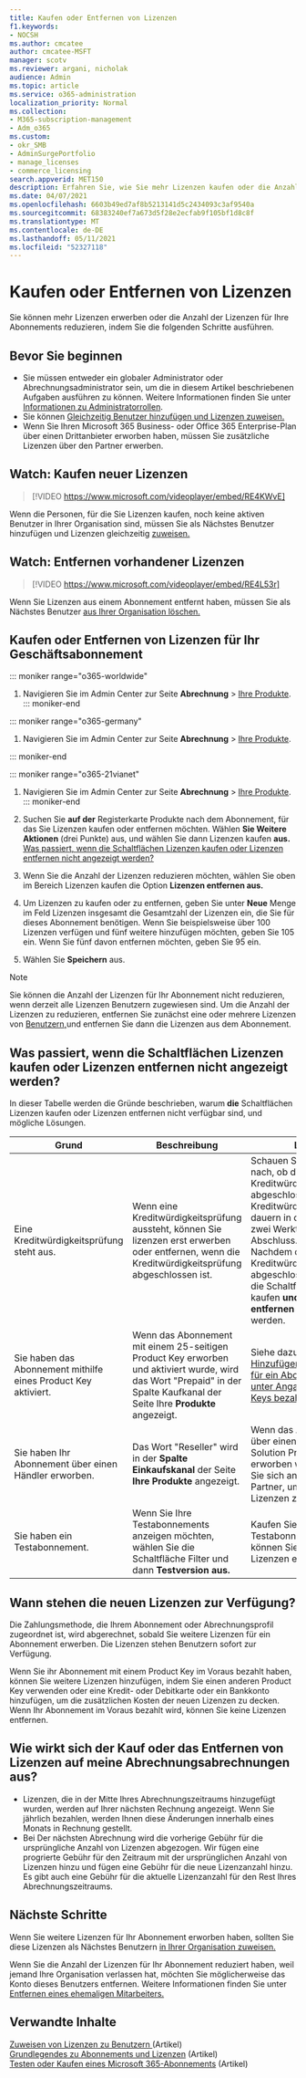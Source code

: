 ```yaml
---
title: Kaufen oder Entfernen von Lizenzen
f1.keywords:
- NOCSH
ms.author: cmcatee
author: cmcatee-MSFT
manager: scotv
ms.reviewer: argani, nicholak
audience: Admin
ms.topic: article
ms.service: o365-administration
localization_priority: Normal
ms.collection:
- M365-subscription-management
- Adm_o365
ms.custom:
- okr_SMB
- AdminSurgePortfolio
- manage_licenses
- commerce_licensing
search.appverid: MET150
description: Erfahren Sie, wie Sie mehr Lizenzen kaufen oder die Anzahl der Lizenzen für Ihr Microsoft 365 Business-Abonnement reduzieren.
ms.date: 04/07/2021
ms.openlocfilehash: 6603b49ed7af8b5213141d5c2434093c3af9540a
ms.sourcegitcommit: 68383240ef7a673d5f28e2ecfab9f105bf1d8c8f
ms.translationtype: MT
ms.contentlocale: de-DE
ms.lasthandoff: 05/11/2021
ms.locfileid: "52327118"
---
```

# <a name="buy-or-remove-licenses"></a>Kaufen oder Entfernen von Lizenzen

Sie können mehr Lizenzen erwerben oder die Anzahl der Lizenzen für Ihre Abonnements reduzieren, indem Sie die folgenden Schritte ausführen.

## <a name="before-you-begin"></a>Bevor Sie beginnen

- Sie müssen entweder ein globaler Administrator oder Abrechnungsadministrator sein, um die in diesem Artikel beschriebenen Aufgaben ausführen zu können. Weitere Informationen finden Sie unter [Informationen zu Administratorrollen](../../admin/add-users/about-admin-roles.md).
- Sie können [Gleichzeitig Benutzer hinzufügen und Lizenzen zuweisen.](../../admin/add-users/add-users.md)
- Wenn Sie Ihren Microsoft 365 Business- oder Office 365 Enterprise-Plan über einen Drittanbieter erworben haben, müssen Sie zusätzliche Lizenzen über den Partner erwerben.

## <a name="watch-buy-new-licenses"></a>Watch: Kaufen neuer Lizenzen

> [!VIDEO https://www.microsoft.com/videoplayer/embed/RE4KWvE]

Wenn die Personen, für die Sie Lizenzen kaufen, noch keine aktiven Benutzer in Ihrer Organisation sind, müssen Sie als Nächstes Benutzer hinzufügen und Lizenzen gleichzeitig [zuweisen.](../../admin/add-users/add-users.md)

## <a name="watch-remove-existing-licenses"></a>Watch: Entfernen vorhandener Lizenzen

> [!VIDEO https://www.microsoft.com/videoplayer/embed/RE4L53r]

Wenn Sie Lizenzen aus einem Abonnement entfernt haben, müssen Sie als Nächstes Benutzer [aus Ihrer Organisation löschen.](../../admin/add-users/delete-a-user.md)

## <a name="buy-or-remove-licenses-for-your-business-subscription"></a>Kaufen oder Entfernen von Lizenzen für Ihr Geschäftsabonnement

::: moniker range="o365-worldwide"

1. Navigieren Sie im Admin Center zur Seite **Abrechnung** \> <a href="https://go.microsoft.com/fwlink/p/?linkid=842054" target="_blank">Ihre Produkte</a>.
::: moniker-end

::: moniker range="o365-germany"

1. Navigieren Sie im Admin Center zur Seite **Abrechnung** \> <a href="https://go.microsoft.com/fwlink/p/?linkid=847745" target="_blank">Ihre Produkte</a>.

::: moniker-end

::: moniker range="o365-21vianet"

1. Navigieren Sie im Admin Center zur Seite **Abrechnung** \> <a href="https://go.microsoft.com/fwlink/p/?linkid=850626" target="_blank">Ihre Produkte</a>.
::: moniker-end

2. Suchen Sie **auf der** Registerkarte Produkte nach dem Abonnement, für das Sie Lizenzen kaufen oder entfernen möchten. Wählen **Sie Weitere Aktionen** (drei Punkte) aus, und wählen Sie dann Lizenzen kaufen **aus.** [Was passiert, wenn die Schaltflächen Lizenzen kaufen oder Lizenzen entfernen nicht angezeigt werden?](#what-if-i-dont-see-the-buy-licenses-or-remove-licenses-buttons)
3. Wenn Sie die Anzahl der Lizenzen reduzieren möchten, wählen Sie oben im Bereich Lizenzen kaufen die Option **Lizenzen entfernen aus.** 
4. Um Lizenzen zu kaufen oder zu  entfernen, geben Sie unter **Neue** Menge im Feld Lizenzen insgesamt die Gesamtzahl der Lizenzen ein, die Sie für dieses Abonnement benötigen. Wenn Sie beispielsweise über 100 Lizenzen verfügen und fünf weitere hinzufügen möchten, geben Sie 105 ein. Wenn Sie fünf davon entfernen möchten, geben Sie 95 ein.
5. Wählen Sie **Speichern** aus.

> [!NOTE]
> Sie können die Anzahl der Lizenzen für Ihr Abonnement nicht reduzieren, wenn derzeit alle Lizenzen Benutzern zugewiesen sind. Um die Anzahl der Lizenzen zu reduzieren, entfernen Sie zunächst eine oder mehrere Lizenzen von [Benutzern,](../../admin/manage/remove-licenses-from-users.md)und entfernen Sie dann die Lizenzen aus dem Abonnement.

## <a name="what-if-i-dont-see-the-buy-licenses-or-remove-licenses-buttons"></a>Was passiert, wenn die Schaltflächen Lizenzen kaufen oder Lizenzen entfernen nicht angezeigt werden?

In dieser Tabelle werden die  Gründe beschrieben, warum **die** Schaltflächen Lizenzen kaufen oder Lizenzen entfernen nicht verfügbar sind, und mögliche Lösungen.

|Grund  |Beschreibung  |Lösung  |
|---------|---------|---------|
|Eine Kreditwürdigkeitsprüfung steht aus. |Wenn eine Kreditwürdigkeitsprüfung aussteht, können Sie lizenzen erst erwerben oder entfernen, wenn die Kreditwürdigkeitsprüfung abgeschlossen ist.  | Schauen Sie später wieder nach, ob die Kreditwürdigkeitsprüfung abgeschlossen wurde. Kreditwürdigkeitsprüfungen dauern in der Regel bis zu zwei Werktage bis zum Abschluss.<br/>Nachdem die Kreditwürdigkeitsprüfung abgeschlossen ist, sollten die Schaltflächen Lizenzen kaufen **und** Lizenzen **entfernen angezeigt** werden. |
|Sie haben das Abonnement mithilfe eines Product Key aktiviert.| Wenn das Abonnement mit einem 25-seitigen Product Key erworben und aktiviert  wurde, wird das Wort "Prepaid" in der Spalte Kaufkanal der Seite Ihre **Produkte** angezeigt.  |Siehe dazu auch [Hinzufügen von Lizenzen für ein Abonnement, das unter Angabe eines Product Keys bezahlt wurde](add-licenses-using-product-key.md). |
|Sie haben Ihr Abonnement über einen Händler erworben.| Das Wort "Reseller" wird in der **Spalte Einkaufskanal** der Seite **Ihre Produkte** angezeigt. | Wenn das Abonnement über einen #A0 (Cloud Solution Provider) erworben wurde, wenden Sie sich an Ihren CSP-Partner, um weitere Lizenzen zu erwerben.        |
|Sie haben ein Testabonnement. | Wenn Sie Ihre Testabonnements anzeigen möchten, wählen Sie die Schaltfläche Filter und dann **Testversion aus.** | Kaufen Sie zuerst Ihr Testabonnement, dann können Sie weitere Lizenzen erwerben.|

## <a name="when-will-the-new-licenses-be-available-to-assign"></a>Wann stehen die neuen Lizenzen zur Verfügung?

Die Zahlungsmethode, die Ihrem Abonnement oder Abrechnungsprofil zugeordnet ist, wird abgerechnet, sobald Sie weitere Lizenzen für ein Abonnement erwerben. Die Lizenzen stehen Benutzern sofort zur Verfügung.

Wenn Sie ihr Abonnement mit einem Product Key im Voraus bezahlt haben, können Sie weitere Lizenzen hinzufügen, indem Sie einen anderen Product Key verwenden oder eine Kredit- oder Debitkarte oder ein Bankkonto hinzufügen, um die zusätzlichen Kosten der neuen Lizenzen zu decken. Wenn Ihr Abonnement im Voraus bezahlt wird, können Sie keine Lizenzen entfernen.

## <a name="how-does-buying-or-removing-licenses-affect-my-billing-statements"></a>Wie wirkt sich der Kauf oder das Entfernen von Lizenzen auf meine Abrechnungsabrechnungen aus?

- Lizenzen, die in der Mitte Ihres Abrechnungszeitraums hinzugefügt wurden, werden auf Ihrer nächsten Rechnung angezeigt. Wenn Sie jährlich bezahlen, werden Ihnen diese Änderungen innerhalb eines Monats in Rechnung gestellt.
- Bei Der nächsten Abrechnung wird die vorherige Gebühr für die ursprüngliche Anzahl von Lizenzen abgezogen. Wir fügen eine progrierte Gebühr für den Zeitraum mit der ursprünglichen Anzahl von Lizenzen hinzu und fügen eine Gebühr für die neue Lizenzanzahl hinzu. Es gibt auch eine Gebühr für die aktuelle Lizenzanzahl für den Rest Ihres Abrechnungszeitraums.

## <a name="next-steps"></a>Nächste Schritte

Wenn Sie weitere Lizenzen für Ihr Abonnement erworben haben, sollten Sie diese Lizenzen als Nächstes Benutzern [in Ihrer Organisation zuweisen.](../../admin/manage/assign-licenses-to-users.md)

Wenn Sie die Anzahl der Lizenzen für Ihr Abonnement reduziert haben, weil jemand Ihre Organisation verlassen hat, möchten Sie möglicherweise das Konto dieses Benutzers entfernen. Weitere Informationen finden Sie unter [Entfernen eines ehemaligen Mitarbeiters.](../../admin/add-users/remove-former-employee.md)

## <a name="related-content"></a>Verwandte Inhalte

[Zuweisen von Lizenzen zu Benutzern ](../../admin/manage/assign-licenses-to-users.md) (Artikel)\
[Grundlegendes zu Abonnements und Lizenzen](subscriptions-and-licenses.md) (Artikel)\
[Testen oder Kaufen eines Microsoft 365-Abonnements](../try-or-buy-microsoft-365.md) (Artikel)